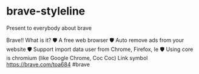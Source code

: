 # brave-styleline
Present to everybody about brave

Brave!! What is it? 🛡 A free web browser
🛡 Auto remove ads from your website
🛡 Support import data user from Chrome, Firefox, Ie
🛡 Using core is chromium (like Google Chrome, Coc Coc) Link symbol https://brave.com/toa684
#brave

